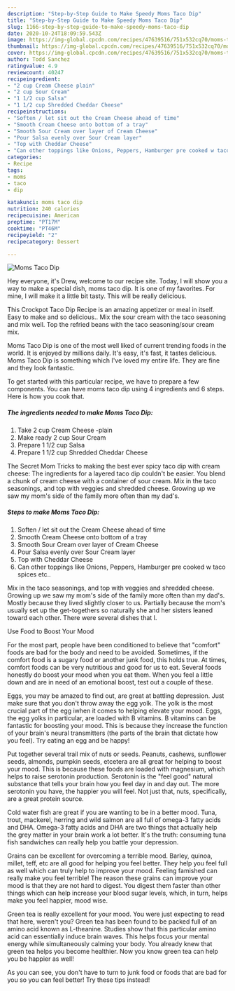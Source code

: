 ```yaml
---
description: "Step-by-Step Guide to Make Speedy Moms Taco Dip"
title: "Step-by-Step Guide to Make Speedy Moms Taco Dip"
slug: 1166-step-by-step-guide-to-make-speedy-moms-taco-dip
date: 2020-10-24T18:09:59.543Z
image: https://img-global.cpcdn.com/recipes/47639516/751x532cq70/moms-taco-dip-recipe-main-photo.jpg
thumbnail: https://img-global.cpcdn.com/recipes/47639516/751x532cq70/moms-taco-dip-recipe-main-photo.jpg
cover: https://img-global.cpcdn.com/recipes/47639516/751x532cq70/moms-taco-dip-recipe-main-photo.jpg
author: Todd Sanchez
ratingvalue: 4.9
reviewcount: 40247
recipeingredient:
- "2 cup Cream Cheese plain"
- "2 cup Sour Cream"
- "1 1/2 cup Salsa"
- "1 1/2 cup Shredded Cheddar Cheese"
recipeinstructions:
- "Soften / let sit out the Cream Cheese ahead of time"
- "Smooth Cream Cheese onto bottom of a tray"
- "Smooth Sour Cream over layer of Cream Cheese"
- "Pour Salsa evenly over Sour Cream layer"
- "Top with Cheddar Cheese"
- "Can other toppings like Onions, Peppers, Hamburger pre cooked w taco spices etc.."
categories:
- Recipe
tags:
- moms
- taco
- dip

katakunci: moms taco dip 
nutrition: 240 calories
recipecuisine: American
preptime: "PT17M"
cooktime: "PT46M"
recipeyield: "2"
recipecategory: Dessert

---
```



![Moms Taco Dip](https://img-global.cpcdn.com/recipes/47639516/751x532cq70/moms-taco-dip-recipe-main-photo.jpg)

Hey everyone, it's Drew, welcome to our recipe site. Today, I will show you a way to make a special dish, moms taco dip. It is one of my favorites. For mine, I will make it a little bit tasty. This will be really delicious.

This Crockpot Taco Dip Recipe is an amazing appetizer or meal in itself. Easy to make and so delicious.. Mix the sour cream with the taco seasoning and mix well. Top the refried beans with the taco seasoning/sour cream mix.

Moms Taco Dip is one of the most well liked of current trending foods in the world. It is enjoyed by millions daily. It's easy, it's fast, it tastes delicious. Moms Taco Dip is something which I've loved my entire life. They are fine and they look fantastic.


To get started with this particular recipe, we have to prepare a few components. You can have moms taco dip using 4 ingredients and 6 steps. Here is how you cook that.

<!--inarticleads1-->

##### The ingredients needed to make Moms Taco Dip:

1. Take 2 cup Cream Cheese -plain
1. Make ready 2 cup Sour Cream
1. Prepare 1 1/2 cup Salsa
1. Prepare 1 1/2 cup Shredded Cheddar Cheese


The Secret Mom Tricks to making the best ever spicy taco dip with cream cheese: The ingredients for a layered taco dip couldn&#39;t be easier. You blend a chunk of cream cheese with a container of sour cream. Mix in the taco seasonings, and top with veggies and shredded cheese. Growing up we saw my mom&#39;s side of the family more often than my dad&#39;s. 

<!--inarticleads2-->

##### Steps to make Moms Taco Dip:

1. Soften / let sit out the Cream Cheese ahead of time
1. Smooth Cream Cheese onto bottom of a tray
1. Smooth Sour Cream over layer of Cream Cheese
1. Pour Salsa evenly over Sour Cream layer
1. Top with Cheddar Cheese
1. Can other toppings like Onions, Peppers, Hamburger pre cooked w taco spices etc..


Mix in the taco seasonings, and top with veggies and shredded cheese. Growing up we saw my mom&#39;s side of the family more often than my dad&#39;s. Mostly because they lived slightly closer to us. Partially because the mom&#39;s usually set up the get-togethers so naturally she and her sisters leaned toward each other. There were several dishes that I. 

Use Food to Boost Your Mood


For the most part, people have been conditioned to believe that "comfort" foods are bad for the body and need to be avoided. Sometimes, if the comfort food is a sugary food or another junk food, this holds true. At times, comfort foods can be very nutritious and good for us to eat. Several foods honestly do boost your mood when you eat them. When you feel a little down and are in need of an emotional boost, test out a couple of these.

Eggs, you may be amazed to find out, are great at battling depression. Just make sure that you don't throw away the egg yolk. The yolk is the most crucial part of the egg iwhen it comes to helping elevate your mood. Eggs, the egg yolks in particular, are loaded with B vitamins. B vitamins can be fantastic for boosting your mood. This is because they increase the function of your brain's neural transmitters (the parts of the brain that dictate how you feel). Try eating an egg and be happy!

Put together several trail mix of nuts or seeds. Peanuts, cashews, sunflower seeds, almonds, pumpkin seeds, etcetera are all great for helping to boost your mood. This is because these foods are loaded with magnesium, which helps to raise serotonin production. Serotonin is the "feel good" natural substance that tells your brain how you feel day in and day out. The more serotonin you have, the happier you will feel. Not just that, nuts, specifically, are a great protein source.

Cold water fish are great if you are wanting to be in a better mood. Tuna, trout, mackerel, herring and wild salmon are all full of omega-3 fatty acids and DHA. Omega-3 fatty acids and DHA are two things that actually help the grey matter in your brain work a lot better. It's the truth: consuming tuna fish sandwiches can really help you battle your depression. 

Grains can be excellent for overcoming a terrible mood. Barley, quinoa, millet, teff, etc are all good for helping you feel better. They help you feel full as well which can truly help to improve your mood. Feeling famished can really make you feel terrible! The reason these grains can improve your mood is that they are not hard to digest. You digest them faster than other things which can help increase your blood sugar levels, which, in turn, helps make you feel happier, mood wise.

Green tea is really excellent for your mood. You were just expecting to read that here, weren't you? Green tea has been found to be packed full of an amino acid known as L-theanine. Studies show that this particular amino acid can essentially induce brain waves. This helps focus your mental energy while simultaneously calming your body. You already knew that green tea helps you become healthier. Now you know green tea can help you be happier as well!

As you can see, you don't have to turn to junk food or foods that are bad for you so you can feel better! Try  these tips  instead!

